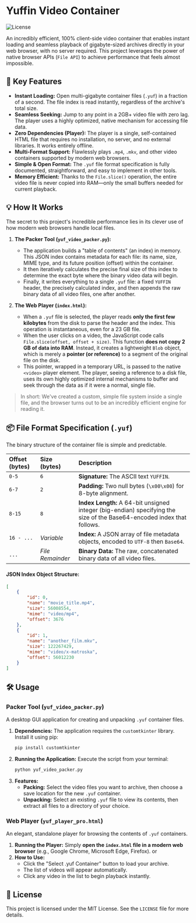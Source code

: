 # Yuffin Video Container

![License](https://img.shields.io/badge/license-MIT-green)

An incredibly efficient, 100% client-side video container that enables instant loading and seamless playback of gigabyte-sized archives directly in your web browser, with no server required. This project leverages the power of native browser APIs (`File API`) to achieve performance that feels almost impossible.

## 🚀 Key Features

*   **Instant Loading:** Open multi-gigabyte container files (`.yuf`) in a fraction of a second. The file index is read instantly, regardless of the archive's total size.
*   **Seamless Seeking:** Jump to any point in a 2GB+ video file with zero lag. The player uses a highly optimized, native mechanism for accessing file data.
*   **Zero Dependencies (Player):** The player is a single, self-contained HTML file that requires no installation, no server, and no external libraries. It works entirely offline.
*   **Multi-Format Support:** Flawlessly plays `.mp4`, `.mkv`, and other video containers supported by modern web browsers.
*   **Simple & Open Format:** The `.yuf` file format specification is fully documented, straightforward, and easy to implement in other tools.
*   **Memory Efficient:** Thanks to the `File.slice()` operation, the entire video file is never copied into RAM—only the small buffers needed for current playback.

## 💡 How It Works

The secret to this project's incredible performance lies in its clever use of how modern web browsers handle local files.

1.  **The Packer Tool (`yuf_video_packer.py`):**
    *   The application builds a "table of contents" (an index) in memory. This JSON index contains metadata for each file: its name, size, MIME type, and its future position (offset) within the container.
    *   It then iteratively calculates the precise final size of this index to determine the exact byte where the binary video data will begin.
    *   Finally, it writes everything to a single `.yuf` file: a fixed `YUFFIN` header, the precisely calculated index, and then appends the raw binary data of all video files, one after another.

2.  **The Web Player (`index.html`):**
    *   When a `.yuf` file is selected, the player reads **only the first few kilobytes** from the disk to parse the header and the index. This operation is instantaneous, even for a 23 GB file.
    *   When the user clicks on a video, the JavaScript code calls `File.slice(offset, offset + size)`. This function **does not copy 2 GB of data into RAM**. Instead, it creates a lightweight `Blob` object, which is merely a **pointer (or reference)** to a segment of the original file on the disk.
    *   This pointer, wrapped in a temporary URL, is passed to the native `<video>` player element. The player, seeing a reference to a disk file, uses its own highly optimized internal mechanisms to buffer and seek through the data as if it were a normal, single file.

> In short: We've created a custom, simple file system inside a single file, and the browser turns out to be an incredibly efficient engine for reading it.

## 📦 File Format Specification (`.yuf`)

The binary structure of the container file is simple and predictable.

| Offset (bytes) | Size (bytes)  | Description                                                                 |
| :------------- | :------------ | :-------------------------------------------------------------------------- |
| `0-5`          | `6`           | **Signature:** The ASCII text `YUFFIN`.                                     |
| `6-7`          | `2`           | **Padding:** Two null bytes (`\x00\x00`) for 8-byte alignment.               |
| `8-15`         | `8`           | **Index Length:** A 64-bit unsigned integer (big-endian) specifying the size of the Base64-encoded index that follows. |
| `16 - ...`     | *Variable*    | **Index:** A JSON array of file metadata objects, encoded to `UTF-8` then `Base64`. |
| `...`          | *File Remainder* | **Binary Data:** The raw, concatenated binary data of all video files.     |

#### JSON Index Object Structure:
```json
[
    {
        "id": 0,
        "name": "movie_title.mp4",
        "size": 56008554,
        "mime": "video/mp4",
        "offset": 3676
    },
    {
        "id": 1,
        "name": "another_film.mkv",
        "size": 122267429,
        "mime": "video/x-matroska",
        "offset": 56012230
    }
]
```

## 🛠️ Usage

### Packer Tool (`yuf_video_packer.py`)

A desktop GUI application for creating and unpacking `.yuf` container files.

1.  **Dependencies:**
    The application requires the `customtkinter` library. Install it using pip:
    ```bash
    pip install customtkinter
    ```
2.  **Running the Application:**
    Execute the script from your terminal:
    ```bash
    python yuf_video_packer.py
    ```
3.  **Features:**
    *   **Packing:** Select the video files you want to archive, then choose a save location for the new `.yuf` container.
    *   **Unpacking:** Select an existing `.yuf` file to view its contents, then extract all files to a directory of your choice.

### Web Player (`yuf_player_pro.html`)

An elegant, standalone player for browsing the contents of `.yuf` containers.

1.  **Running the Player:**
    Simply **open the `index.html` file in a modern web browser** (e.g., Google Chrome, Microsoft Edge, Firefox).
    or 
2.  **How to Use:**
    *   Click the "Select .yuf Container" button to load your archive.
    *   The list of videos will appear automatically.
    *   Click any video in the list to begin playback instantly.

## 📜 License

This project is licensed under the MIT License. See the `LICENSE` file for more details.
